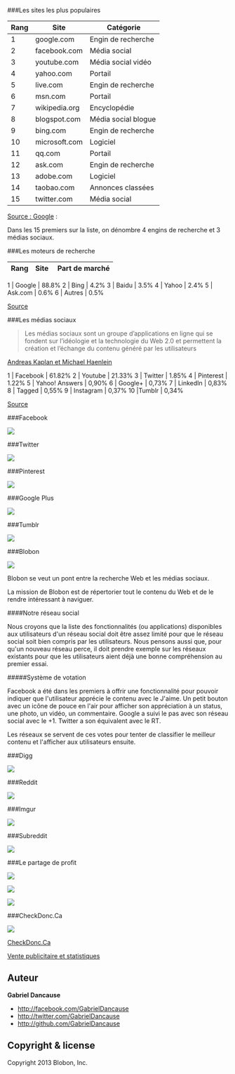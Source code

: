 ###Les sites les plus populaires

Rang | Site | Catégorie
--- | --- | ---
1  | google.com | Engin de recherche
2  | facebook.com | Média social
3  | youtube.com | Média social vidéo
4  | yahoo.com | Portail
5  | live.com | Engin de recherche
6  | msn.com | Portail
7  | wikipedia.org | Encyclopédie
8  | blogspot.com | Média social blogue
9  | bing.com | Engin de recherche
10 | microsoft.com | Logiciel
11 | qq.com | Portail
12 | ask.com | Engin de recherche
13 | adobe.com | Logiciel
14 | taobao.com | Annonces classées
15 | twitter.com | Média social

[Source : Google](http://www.google.com/adplanner/static/top1000/) :  

Dans les 15 premiers sur la liste, on dénombre 4 engins de recherche et 3 médias sociaux. 

###Les moteurs de recherche

Rang | Site | Part de marché
--- | --- | ---

1 | Google | 88.8%
2 | Bing | 4.2%
3 | Baidu | 3.5%
4 | Yahoo | 2.4%
5 | Ask.com | 0.6%
6 | Autres | 0.5%

[Source](http://www.karmasnack.com/about/search-engine-market-share/)

###Les médias sociaux

> Les médias sociaux sont un groupe d’applications en ligne qui se fondent sur l’idéologie et la technologie du Web 2.0 et permettent la création et l’échange du contenu généré par les utilisateurs

[Andreas Kaplan et Michael Haenlein](http://fr.wikipedia.org/wiki/M%C3%A9dias_sociaux)

1 | Facebook | 61.82%
2 | Youtube | 21.33%
3 | Twitter | 1.85%
4 | Pinterest | 1.22%
5 | Yahoo! Answers | 0,90%
6 | Google+ | 0,73%
7 | LinkedIn | 0,83%
8 | Tagged | 0,55%
9 | Instagram | 0,37%
10 |Tumblr | 0,34%

[Source](http://www.dreamgrow.com/top-10-social-networking-sites-by-market-share-of-visits-january-2013/)

###Facebook

![](img/facebook.png)

###Twitter

![](img/twitter.png)

###Pinterest

![](img/pinterest.png)

###Google Plus

![](img/google_plus.png)

###Tumblr

![](img/tumblr.png)

###Blobon

![](img/blobon.jpg)

Blobon se veut un pont entre la recherche Web et les médias sociaux.

La mission de Blobon est de répertorier tout le contenu du Web et de le rendre intéressant à naviguer.

####Notre réseau social

Nous croyons que la liste des fonctionnalités (ou applications) disponibles aux utilisateurs d'un réseau social doit être assez limité pour que le réseau social soit bien compris par les utilisateurs. Nous pensons aussi que, pour qu'un nouveau réseau perce, il doit prendre exemple sur les réseaux existants pour que les utilisateurs aient déjà une bonne compréhension au premier essai.

#####Système de votation 

Facebook a été dans les premiers à offrir une fonctionnalité pour pouvoir indiquer que l'utilisateur apprécie le contenu avec le J'aime. Un petit bouton avec un icône de pouce en l'air pour afficher son appréciation à un status, une photo, un vidéo, un commentaire. Google a suivi le pas avec son réseau social avec le +1. Twitter a son équivalent avec le RT. 

Les réseaux se servent de ces votes pour tenter de classifier le meilleur contenu et l'afficher aux utilisateurs ensuite.

###Digg

![](img/digg.jpg)

###Reddit

![](img/reddit.png)

###Imgur

![](img/imgur.png)

###Subreddit

![](img/sub_reddit.png)


###Le partage de profit

![](img/adsense.png)

![](img/weseekyou.png)

![](img/google_analytics.png)

###CheckDonc.Ca

![](img/cdc.jpg)

[CheckDonc.Ca](http://checkdonc.ca)

[Vente publicitaire et statistiques](http://checkdonc.ca/i/grille.pdf)

Auteur
-------

**Gabriel Dancause**

+ http://facebook.com/GabrielDancause
+ http://twitter.com/GabrielDancause
+ http://github.com/GabrielDancause


Copyright & license
---------------------

Copyright 2013 Blobon, Inc.

